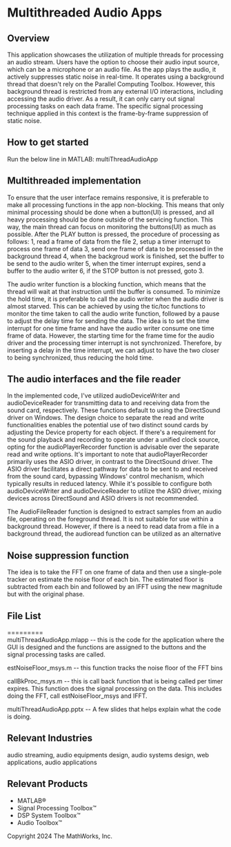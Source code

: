 # Multithreaded Audio Apps

## Overview
This application showcases the utilization of multiple threads for processing an audio stream. Users have the option to choose their audio input source, which can be a microphone or an audio file. As the app plays the audio, it actively suppresses static noise in real-time. It operates using a background thread that doesn't rely on the Parallel Computing Toolbox. However, this background thread is restricted from any external I/O interactions, including accessing the audio driver. As a result, it can only carry out signal processing tasks on each data frame. The specific signal processing technique applied in this context is the frame-by-frame suppression of static noise.

## How to get started
Run the below line in MATLAB:
multiThreadAudioApp

## Multithreaded implementation 
To ensure that the user interface remains responsive, it is preferable to make all processing functions in the app non-blocking. This means that only minimal processing should be done when a button(UI) is pressed, and all heavy processing should be done outside of the servicing function. This way, the main thread can focus on monitoring the buttons(UI) as much as possible. After the PLAY button is pressed, the procedure of processing as follows:
1, read a frame of data from the file
2, setup a timer interrupt to process one frame of data
3, send one frame of data to be processed in the background thread
4, when the backgroud work is finished, set the buffer to be send to the audio writer
5, when the timer interrupt expires, send a buffer to the audio writer
6, if the STOP button is not pressed, goto 3.

The audio writer function is a blocking function, which means that the thread will wait at that instruction until the buffer is consumed. To minimize the hold time, it is preferable to call the audio writer when the audio driver is almost starved. This can be achieved by using the tic/toc functions to monitor the time taken to call the audio write function, followed by a pause to adjust the delay time for sending the data. The idea is to set the time interrupt for one time frame and have the audio writer consume one time frame of data. However, the starting time for the frame time for the audio driver and the processing timer interrupt is not synchronized. Therefore, by inserting a delay in the time interrupt, we can adjust to have the two closer to being synchronized, thus reducing the hold time. 

## The audio interfaces and the file reader
In the implemented code, I've utilized audioDeviceWriter and audioDeviceReader for transmitting data to and receiving data from the sound card, respectively. These functions default to using the DirectSound driver on Windows. The design choice to separate the read and write functionalities enables the potential use of two distinct sound cards by adjusting the Device property for each object. If there's a requirement for the sound playback and recording to operate under a unified clock source, opting for the audioPlayerRecorder function is advisable over the separate read and write options. It's important to note that audioPlayerRecorder primarily uses the ASIO driver, in contrast to the DirectSound driver. The ASIO driver facilitates a direct pathway for data to be sent to and received from the sound card, bypassing Windows' control mechanism, which typically results in reduced latency. While it's possible to configure both audioDeviceWriter and audioDeviceReader to utilize the ASIO driver, mixing devices across DirectSound and ASIO drivers is not recommended.  

The AudioFileReader function is designed to extract samples from an audio file, operating on the foreground thread. It is not suitable for use within a background thread. However, if there is a need to read data from a file in a background thread, the audioread function can be utilized as an alternative

## Noise suppression function
The idea is to take the FFT on one frame of data and then use a single-pole tracker on estimate the noise floor of each bin.  The estimated floor is subtracted from each bin and followed by an IFFT using the new magnitude but with the original phase.


## File List
=========  
multiThreadAudioApp.mlapp  	-- this is the code for the application where the GUI is designed and the functions are assigned to the buttons and the signal processing tasks are called. 

estNoiseFloor_msys.m 		-- this function tracks the noise floor of the FFT bins

callBkProc_msys.m		-- this is call back function that is being called per timer expires.  This function does the signal processing on the data. This includes doing the FFT, call estNoiseFloor_msys and IFFT. 

multiThreadAudioApp.pptx	-- A few slides that helps explain what the code is doing.


## Relevant Industries

audio streaming, audio equipments design, audio systems design, web applications, audio applications 

## Relevant Products
 *  MATLAB®
 *  Signal Processing Toolbox™
 *  DSP System Toolbox™ 
 *  Audio Toolbox™


Copyright 2024 The MathWorks, Inc.

